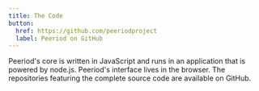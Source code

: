 ```yaml
---
title: The Code
button:
  href: https://github.com/peeriodproject
  label: Peeriod on GitHub
---
```


Peeriod's core is written in JavaScript and runs in an application that is powered by node.js. Peeriod's interface lives in the browser.
The repositories featuring the complete source code are available on GitHub.